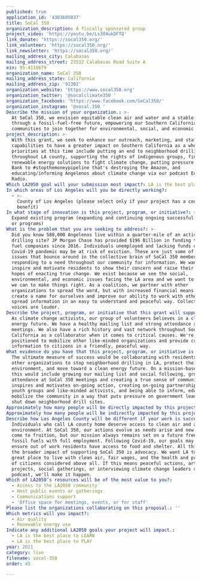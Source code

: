 ```yaml
---
published: true
application_id: '4383605037'
title: SoCal 350
organization_description: A fiscally sponsored group
project_video: 'https://youtu.be/Ls3O4ukDFTQ'
link_donate: 'https://socal350.org/'
link_volunteer: 'https://socal350.org/'
link_newsletter: 'https://socal350.org/'
mailing_address_city: Calabasas
mailing_address_street: 23532 Calabasas Road Suite A
ein: 95-4116679
organization_name: SoCal 350
mailing_address_state: California
mailing_address_zip: '91302'
organization_website: 'https://www.socal350.org'
organization_twitter: '@socalclimate350 '
organization_facebook: 'https://www.facebook.com/SoCal350/'
organization_instagram: '@socal.350 '
Describe the mission of your organization.: >-
  At SoCal 350, we envision equitable clean air and water and a stable climate
  through a fossil-fuel-free future, empowering our Southern California
  communities to join together for environmental, social, and economic justice.
project_description: >-
  With this grant, we seek to enhance our outreach, marketing, and staffing
  capabilities to have a greater impact on Southern California as a whole. Our
  priorities at this time include putting an end to neighborhood drilling
  throughout LA county, supporting the rights of indigenous groups, finding
  renewable energy solutions to fight climate change, putting pressure on Chase
  Bank to #stopthemoneypipeline that's destroying the Amazon, and
  educating/informing Angelenos about climate change via our podcast EcoJustice
  Radio. 
Which LA2050 goal will your submission most impact?: LA is the best place to LIVE
In which areas of Los Angeles will you be directly working?:
  - >-
    County of Los Angeles (please select only if your project has a countywide
    benefit)
In what stage of innovation is this project, program, or initiative?: >-
  Expand existing program (expanding and continuing ongoing successful projects
  or programs)
What is the problem that you are seeking to address?: >-
  Did you know 580,000 Angelenos live within a quarter-mile of an active oil
  drilling site? JP Morgan Chase has provided $196 Billion in funding to fossil
  fuel companies since 2016. Individuals unemployed and lacking funds due to the
  Covid-19 pandemic may be at risk of eviction. These are just some of the
  issues that bounce around in the collective brain of SoCal 350 members. We're
  responding to a need throughout our community for information. We want to
  inspire and motivate residents to show their concern and raise their voices in
  hopes of enacting true change. We exist because we see the social,
  environmental, and economic issues facing the LA area and we want to do what
  we can to make things right. As a coalition, we partner with other
  organizations to spread the word, but with increased financial means we can
  create a name for ourselves and improve our ability to work with others, and
  spread information in an easy to understand and peaceful way. Collective
  voices are louder. 
Describe the project, program, or initiative that this grant will support to address the problem identified.: >-
  As climate change activists, our group of volunteers believes in a clean
  energy future. We have a healthy mailing list and strong attendance at our
  meetings. We also have a rich history and vast network throughout Southern
  California as a collaborator when it comes to critical causes. We're uniquely
  positioned to mobilize other like-minded organizations and provide critical
  information to citizens in a friendly, peaceful way. 
What evidence do you have that this project, program, or initiative is or will be successful, and how will you define and measure success?: >-
  The ultimate measure of success would be collaborating with residents and
  other organizations to stop neighborhood drilling in LA, protect the
  environment, and move toward a clean energy future. On a mission-based level,
  this would include growing our mailing list and social following, growing
  attendance at SoCal 350 meetings and creating a true sense of community that
  inspires and motivates on-going action, creating on-going partnerships with
  youth groups and like-minded activists, and being able to inform, educate, and
  mobilize the community in a way that puts pressure on government leaders to
  shut down neighborhood drill sites. 
Approximately how many people will be directly impacted by this project, program, or initiative?: '580000'
Approximately how many people will be indirectly impacted by this project, program, or initiative?: '10000000'
Describe how Los Angeles County will be different if your work is successful.: >-
  Individuals who call LA county home deserve access to clean air and a healthy
  environment. At SoCal 350, our actions evolve as needs arise and new partners
  come to fruition, but our mission always remains set on a future free of
  fossil fuels with full employment. Following Covid-19, our goals may shift to
  ensure out of work residents have access to food and shelter. All this to say,
  the broader impact of supporting SoCal 350 is advocacy. We want LA to be a
  great place to live with clean air, fair wages, and the health and prosperity
  of citizens considered above all. If this means peaceful actions, art
  projects, social gatherings, or interviewing climate change leaders on our
  podcast, we'll make it happen. 
Which of LA2050’s resources will be of the most value to you?:
  - Access to the LA2050 community
  - Host public events or gatherings
  - Communications support
  - 'Office space for meetings, events, or for staff'
Please list the organizations collaborating on this proposal.: ''
Which metrics will you impact?:
  - Air quality
  - Renewable energy use
Indicate any additional LA2050 goals your project will impact.:
  - LA is the best place to LEARN
  - LA is the best place to PLAY
year: 2021
category: live
filename: socal-350
order: 45

---
```

